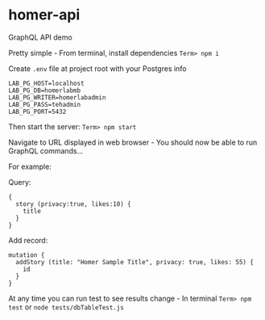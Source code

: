 # homer-api
GraphQL API demo

Pretty simple - From terminal, install dependencies `Term> npm i`

Create `.env` file at project root with your Postgres info

```
LAB_PG_HOST=localhost
LAB_PG_DB=homerlabmb
LAB_PG_WRITER=homerlabadmin
LAB_PG_PASS=tehadmin
LAB_PG_PORT=5432
```

Then start the server: `Term> npm start`

Navigate to URL displayed in web browser - You should now be able to run GraphQL commands...

For example:

Query:
```
{
  story (privacy:true, likes:10) {
    title
  }
}
```

Add record:
```
mutation {
  addStory (title: "Homer Sample Title", privacy: true, likes: 55) {
    id
  }
}
```

At any time you can run test to see results change - In terminal `Term> npm test` or `node tests/dbTableTest.js`
